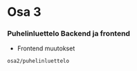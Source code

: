 # Osa 3

### Puhelinluettelo Backend ja frontend

* Frontend muutokset
```
osa2/puhelinluettelo
```
